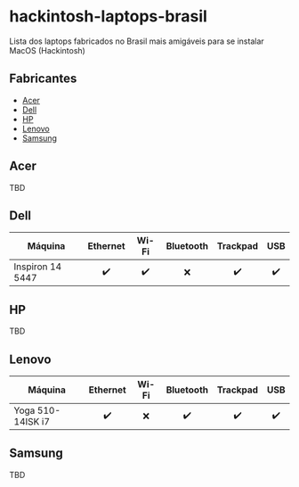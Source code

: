 # hackintosh-laptops-brasil
Lista dos laptops fabricados no Brasil mais amigáveis para se instalar MacOS (Hackintosh)

## Fabricantes
- [Acer](#acer)
- [Dell](#dell)
- [HP](#hp)
- [Lenovo](#lenovo)
- [Samsung](#samsung)

## Acer
TBD

## Dell

| Máquina | Ethernet | Wi-Fi | Bluetooth | Trackpad | USB | 
| --- | :---: | :---: | :---: | :---: | :---: | 
| Inspiron 14 5447 | :heavy_check_mark: | :heavy_check_mark: | :x: | :heavy_check_mark: | :heavy_check_mark: |


## HP
TBD

## Lenovo
| Máquina | Ethernet | Wi-Fi | Bluetooth | Trackpad | USB | 
| --- | :---: | :---: | :---: | :---: | :---: | 
| Yoga 510-14ISK i7 | :heavy_check_mark: | :x: | :heavy_check_mark: | :heavy_check_mark: | :heavy_check_mark: |

## Samsung
TBD

